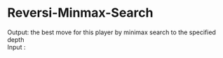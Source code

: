 # Reversi-Minmax-Search
Output: the best move for this player by minimax search to the specified depth  
Input : 
